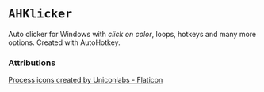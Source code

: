 # `AHKlicker`

Auto clicker for Windows with _click on color_, loops, hotkeys and many more options. Created with AutoHotkey.

### Attributions

[Process icons created by Uniconlabs - Flaticon](https://www.flaticon.com/free-icons/process)